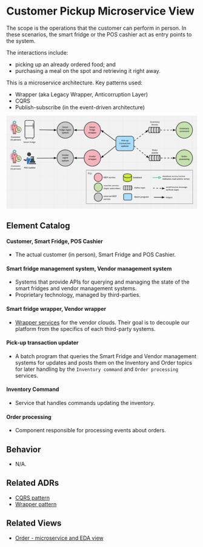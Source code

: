 # Customer Pickup Microservice View 
The scope is the operations that the customer can perform in person.
In these scenarios, the smart fridge or the POS cashier act as entry points to the system.
 
The interactions include:
- picking up an already ordered food; and
- purchasing a meal on the spot and retrieving it right away.

This is a microservice architecture. Key patterns used:
- Wrapper (aka Legacy Wrapper, Anticorruption Layer)
- CQRS
- Publish-subscribe (in the event-driven architecture)

![customer pickup microservice view](../images/customer-pickup-microservice-view-primary.png)

## Element Catalog 

#### Customer, Smart Fridge, POS Cashier
- The actual customer (in person), Smart Fridge and POS Cashier.

#### Smart fridge management system, Vendor management system
- Systems that provide APIs for querying and managing the state of the smart fridges
and vendor management systems.
- Proprietary technology, managed by third-parties.

#### Smart fridge wrapper, Vendor wrapper
- [Wrapper services](../ADRs/ADR003-wrapper-pattern.md) for the vendor clouds. Their goal is
to decouple our platform from the specifics of each third-party systems.

#### Pick-up transaction updater
- A batch program that queries the Smart Fridge and Vendor management systems for updates and
posts them on the Inventory and Order topics for later handling by the `Inventory command` and
`Order processing` services.

#### Inventory Command
- Service that handles commands updating the inventory.

#### Order processing 
- Component responsible for processing events about orders.


## Behavior
- N/A.
 
## Related ADRs 
- [CQRS pattern](../ADRs/ADR004-cqrs-pattern.md)
- [Wrapper pattern](../ADRs/ADR003-wrapper-pattern.md)

## Related Views
- [Order - microservice and EDA view](../architecture/order-runtime-view.md) 
